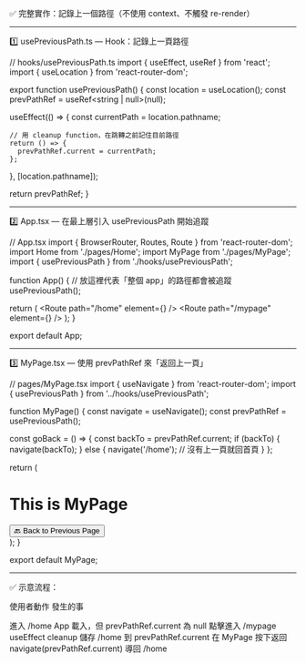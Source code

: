 ✅ 完整實作：記錄上一個路徑（不使用 context、不觸發 re-render）


---

1️⃣ usePreviousPath.ts — Hook：記錄上一頁路徑

// hooks/usePreviousPath.ts
import { useEffect, useRef } from 'react';
import { useLocation } from 'react-router-dom';

export function usePreviousPath() {
  const location = useLocation();
  const prevPathRef = useRef<string | null>(null);

  useEffect(() => {
    const currentPath = location.pathname;

    // 用 cleanup function，在跳轉之前記住目前路徑
    return () => {
      prevPathRef.current = currentPath;
    };
  }, [location.pathname]);

  return prevPathRef;
}


---

2️⃣ App.tsx — 在最上層引入 usePreviousPath 開始追蹤

// App.tsx
import { BrowserRouter, Routes, Route } from 'react-router-dom';
import Home from './pages/Home';
import MyPage from './pages/MyPage';
import { usePreviousPath } from './hooks/usePreviousPath';

function App() {
  // 放這裡代表「整個 app」的路徑都會被追蹤
  usePreviousPath();

  return (
    <BrowserRouter>
      <Routes>
        <Route path="/home" element={<Home />} />
        <Route path="/mypage" element={<MyPage />} />
      </Routes>
    </BrowserRouter>
  );
}

export default App;


---

3️⃣ MyPage.tsx — 使用 prevPathRef 來「返回上一頁」

// pages/MyPage.tsx
import { useNavigate } from 'react-router-dom';
import { usePreviousPath } from '../hooks/usePreviousPath';

function MyPage() {
  const navigate = useNavigate();
  const prevPathRef = usePreviousPath();

  const goBack = () => {
    const backTo = prevPathRef.current;
    if (backTo) {
      navigate(backTo);
    } else {
      navigate('/home'); // 沒有上一頁就回首頁
    }
  };

  return (
    <div>
      <h1>This is MyPage</h1>
      <button onClick={goBack}>🔙 Back to Previous Page</button>
    </div>
  );
}

export default MyPage;


---

✅ 示意流程：

使用者動作	發生的事

進入 /home	App 載入，但 prevPathRef.current 為 null
點擊進入 /mypage	useEffect cleanup 儲存 /home 到 prevPathRef.current
在 MyPage 按下返回	navigate(prevPathRef.current) 導回 /home
